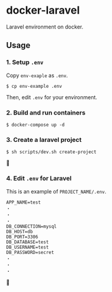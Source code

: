 # docker-laravel

Laravel environment on docker.

## Usage

### 1. Setup `.env`

Copy `env-exaple` as `.env`.

```
$ cp env-example .env
```

Then, edit `.env` for your environment.

### 2. Build and run containers

```
$ docker-compose up -d
```


### 3. Create a laravel project

```
$ sh scripts/dev.sh create-project
```


### 4. Edit `.env` for Laravel

This is an example of `PROJECT_NAME/.env`.

```
APP_NAME=test
・
・
・
DB_CONNECTION=mysql
DB_HOST=db
DB_PORT=3306
DB_DATABASE=test
DB_USERNAME=test
DB_PASSWORD=secret
・
・
・
```
